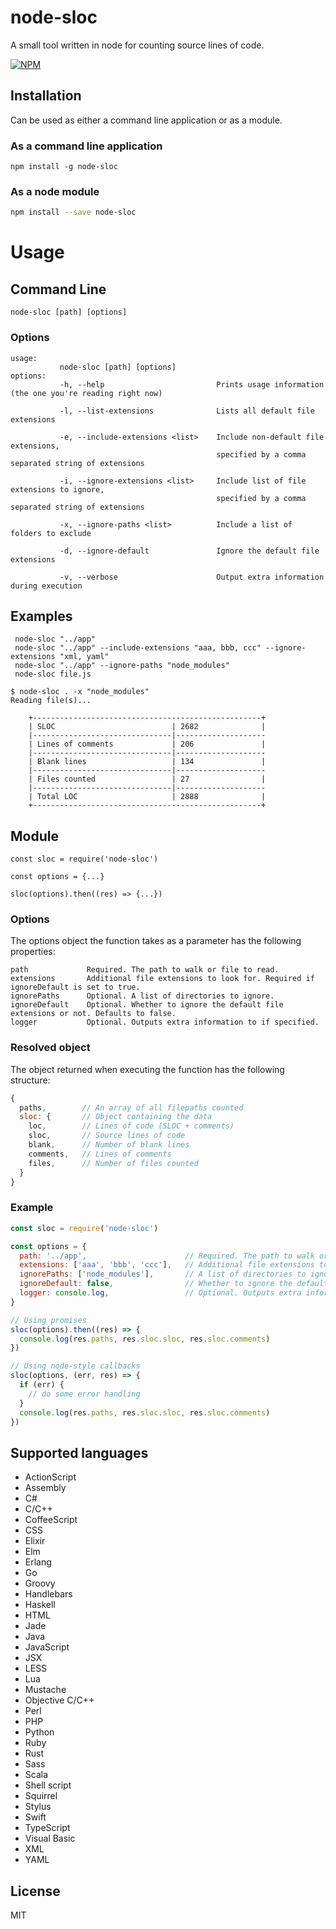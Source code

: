 # node-sloc
A small tool written in node for counting source lines of code.

[![NPM](https://nodei.co/npm/node-sloc.png)](https://nodei.co/npm/node-sloc/)

## Installation
Can be used as either a command line application or as a module.

### As a command line application
```
npm install -g node-sloc
```
### As a node module
```sh
npm install --save node-sloc
```
# Usage
## Command Line
``` node-sloc [path] [options] ```

### Options
```
usage:
           node-sloc [path] [options]
options:
           -h, --help                         Prints usage information (the one you're reading right now)

           -l, --list-extensions              Lists all default file extensions

           -e, --include-extensions <list>    Include non-default file extensions,
                                              specified by a comma separated string of extensions

           -i, --ignore-extensions <list>     Include list of file extensions to ignore,
                                              specified by a comma separated string of extensions

           -x, --ignore-paths <list>          Include a list of folders to exclude

           -d, --ignore-default               Ignore the default file extensions

           -v, --verbose                      Output extra information during execution

```
## Examples
```
 node-sloc "../app"
 node-sloc "../app" --include-extensions "aaa, bbb, ccc" --ignore-extensions "xml, yaml"
 node-sloc "../app" --ignore-paths "node_modules"
 node-sloc file.js
```

```
$ node-sloc . -x "node_modules"
Reading file(s)...

    +---------------------------------------------------+
    | SLOC                          | 2682              |
    |-------------------------------|--------------------
    | Lines of comments             | 206               |
    |-------------------------------|--------------------
    | Blank lines                   | 134               |
    |-------------------------------|--------------------
    | Files counted                 | 27                |
    |-------------------------------|--------------------
    | Total LOC                     | 2888              |
    +---------------------------------------------------+
```

## Module
```
const sloc = require('node-sloc')

const options = {...}

sloc(options).then((res) => {...})
```

### Options
The options object the function takes as a parameter has the following properties:
```
path             Required. The path to walk or file to read.
extensions       Additional file extensions to look for. Required if ignoreDefault is set to true.
ignorePaths      Optional. A list of directories to ignore.
ignoreDefault    Optional. Whether to ignore the default file extensions or not. Defaults to false.
logger           Optional. Outputs extra information to if specified.
```
### Resolved object
The object returned when executing the function has the following structure:
```js
{
  paths,        // An array of all filepaths counted
  sloc: {       // Object containing the data
    loc,        // Lines of code (SLOC + comments)
    sloc,       // Source lines of code
    blank,      // Number of blank lines
    comments,   // Lines of comments
    files,      // Number of files counted
  }
}
```

### Example
```js
const sloc = require('node-sloc')

const options = {
  path: '../app',                      // Required. The path to walk or file to read.
  extensions: ['aaa', 'bbb', 'ccc'],   // Additional file extensions to look for. Required if ignoreDefault is set to true.
  ignorePaths: ['node_modules'],       // A list of directories to ignore.
  ignoreDefault: false,                // Whether to ignore the default file extensions or not
  logger: console.log,                 // Optional. Outputs extra information to if specified.
}

// Using promises
sloc(options).then((res) => {
  console.log(res.paths, res.sloc.sloc, res.sloc.comments)
})

// Using node-style callbacks
sloc(options, (err, res) => {
  if (err) {
    // do some error handling
  }
  console.log(res.paths, res.sloc.sloc, res.sloc.comments)
})
```

## Supported languages
* ActionScript
* Assembly
* C#
* C/C++
* CoffeeScript
* CSS
* Elixir
* Elm
* Erlang
* Go
* Groovy
* Handlebars
* Haskell
* HTML
* Jade
* Java
* JavaScript
* JSX
* LESS
* Lua
* Mustache
* Objective C/C++
* Perl
* PHP
* Python
* Ruby
* Rust
* Sass
* Scala
* Shell script
* Squirrel
* Stylus
* Swift
* TypeScript
* Visual Basic
* XML
* YAML

## License
MIT
